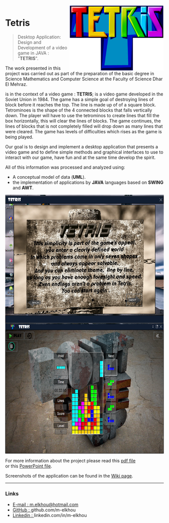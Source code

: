 <img src="src/Game/img/Tetris-logo1.png" align="right" width="300"/>

# Tetris
> Desktop Application: Design and Development of a video game in JAVA : "**TETRIS**".

The work presented in this project was carried out as part of the preparation of the basic degree in Science Mathematics and Computer Science at the Faculty of Science Dhar El Mehraz.

is in the context of a video game : **TETRIS**; is a video game developed in the Soviet Union in 1984. The game has a simple goal of destroying lines of block before it reaches the top. The line is made up of of a square block. Tetrominoes is the shape of the 4 connected blocks that falls vertically down. The player will have to use the tetrominos to create lines that fill the box horizontally, this will clear the lines of blocks. The game continues, the lines of blocks that is not completely filled will drop down as many lines that were cleared. The game has levels of difficulties which rises as the game is being played.

Our goal is to design and implement a desktop application that presents a video game and to define simple methods and graphical interfaces to use to interact with our game, have fun and at the same time develop the spirit.

All of this information was processed and analyzed using:

- A conceptual model of data (**UML**). 
- the implementation of applications by **JAVA** languages based on **SWING** and **AWT**.

<img src="Screenshots/1.png" align="center" height="410" width="640"/>
<img src="Screenshots/0.png" align="center" height="410" width="640"/>
<br/>

For more information about the project please read this [pdf file](https://github.com/m-elkhou/Tetris/blob/master/Rapport/Rapport_Final.pdf)<br/>
or this [PowerPoint file](https://github.com/m-elkhou/Tetris/blob/master/Presentation.pptx).

Screenshots of the application can be found in the [Wiki page](https://github.com/m-elkhou/Tetris/wiki).

***
### Links
- [E-mail : ](mailto:m.elkhou@hotmail.com) m.elkhou@hotmail.com
- [GitHub : ](https://github.com/m-elkhou) github.com/m-elkhou
- [Linkedin : ](https://www.linkedin.com/in/m-elkhou/) linkedin.com/in/m-elkhou
